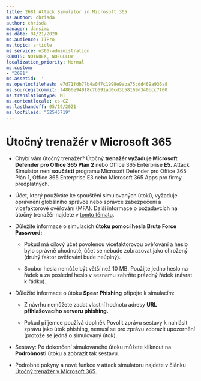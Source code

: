 ```yaml
---
title: 2681 Attack Simulator in Microsoft 365
ms.author: chrisda
author: chrisda
manager: dansimp
ms.date: 04/21/2020
ms.audience: ITPro
ms.topic: article
ms.service: o365-administration
ROBOTS: NOINDEX, NOFOLLOW
localization_priority: Normal
ms.custom:
- "2681"
ms.assetid: ''
ms.openlocfilehash: e7d71fdb77b4a047c1998e9aba75cdd469a936a8
ms.sourcegitcommit: f4866e94918c7b591ad0cd3b58169d340bcc7f00
ms.translationtype: MT
ms.contentlocale: cs-CZ
ms.lasthandoff: 05/19/2021
ms.locfileid: "52545719"
---
```

# <a name="attack-simulator-in-microsoft-365"></a>Útočný trenažér v Microsoft 365

- Chybí vám útočný trenažér? Útočný **trenažér vyžaduje Microsoft Defender pro Office 365 Plán 2** nebo Office 365 Enterprise **E5.** Attack Simulator není **součástí** programu Microsoft Defender pro Office 365 Plán 1, Office 365 Enterprise E3 nebo Microsoft 365 Apps pro firmy předplatných.

- Účet, který používáte ke spouštění simulovaných útoků, vyžaduje oprávnění globálního správce nebo správce zabezpečení a vícefaktorové ověřování (MFA). Další informace o požadavcích na útočný trenažér najdete v [tomto tématu](/microsoft-365/security/office-365-security/attack-simulator).

- Důležité informace o simulacích **útoku pomocí hesla Brute Force Password:**

  - Pokud má cílový účet povolenou vícefaktorovou ověřování a heslo bylo správně uhodnuté, účet se nebude zobrazovat jako ohrožený (druhý faktor ověřování bude neúplný).

  - Soubor hesla nemůže být větší než 10 MB. Použijte jedno heslo na řádek a za poslední heslo v seznamu zahrňte prázdný řádek (návrat k řádku).

- Důležité informace o útoku **Spear Phishing** připojte k simulacím:

  - Z návrhu nemůžete zadat vlastní hodnotu adresy **URL přihlašovacího serveru phishing.**

  - Pokud příjemce používá [](/microsoft-365/security/office-365-security/enable-the-report-message-add-in) doplněk Povolit zprávu sestavy k nahlásit zprávu jako útok phishing, nemusí se pro zprávu zobrazit upozornění (protože se jedná o simulovaný útok).

- Sestavy: Po dokončení simulovaného útoku můžete kliknout na **Podrobnosti** útoku a zobrazit tak sestavu.

- Podrobné pokyny a nové funkce v attack simulatoru najdete v článku [Útočný trenažér v Microsoft 365](/microsoft-365/security/office-365-security/attack-simulator).
